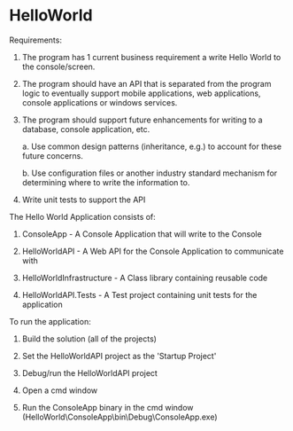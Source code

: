 # HelloWorld

Requirements:

1. The program has 1 current business requirement a write Hello World to the console/screen. 

2. The program should have an API that is separated from the program logic to eventually support mobile applications, web applications, console applications or windows services. 

3. The program should support future enhancements for writing to a database, console application, etc. 

    a. Use common design patterns (inheritance, e.g.) to account for these future concerns. 

    b. Use configuration files or another industry standard mechanism for determining where to write the information to. 

4. Write unit tests to support the API


The Hello World Application consists of:

1. ConsoleApp - A Console Application that will write to the Console

2. HelloWorldAPI - A Web API for the Console Application to communicate with

3. HelloWorldInfrastructure - A Class library containing reusable code 
 
4. HelloWorldAPI.Tests - A Test project containing unit tests for the application

To run the application:

1. Build the solution (all of the projects)

2. Set the HelloWorldAPI project as the 'Startup Project'

3. Debug/run the HelloWorldAPI project

4. Open a cmd window

5. Run the ConsoleApp binary in the cmd window (HelloWorld\ConsoleApp\bin\Debug\ConsoleApp.exe)
